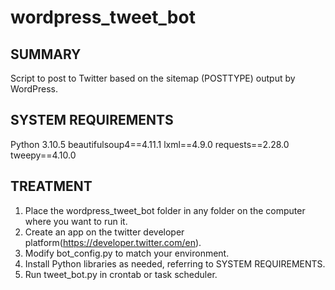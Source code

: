 # wordpress_tweet_bot
## SUMMARY
Script to post to Twitter based on the sitemap (POSTTYPE) output by WordPress.
## SYSTEM REQUIREMENTS
Python 3.10.5
  beautifulsoup4==4.11.1
  lxml==4.9.0
  requests==2.28.0
  tweepy==4.10.0
## TREATMENT
1. Place the wordpress_tweet_bot folder in any folder on the computer where you want to run it.
2. Create an app on the twitter developer platform(https://developer.twitter.com/en).
3. Modify bot_config.py to match your environment.
4. Install Python libraries as needed, referring to SYSTEM REQUIREMENTS.
5. Run tweet_bot.py in crontab or task scheduler.
